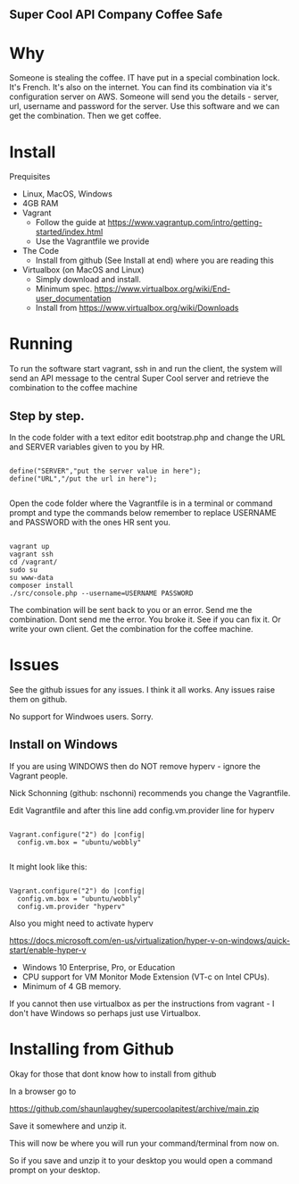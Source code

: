 Super Cool API Company Coffee Safe
------------------------------------

Why
======

Someone is stealing the coffee. 
IT have put in a special combination lock. It's French. It's also on the internet.
You can find its combination via it's configuration server on AWS.
Someone will send you the details - server, url, username and password for the server.
Use this software and we can get the combination.
Then we get coffee.


Install
==========

Prequisites

* Linux, MacOS, Windows
* 4GB RAM
* Vagrant	
	* Follow the guide at https://www.vagrantup.com/intro/getting-started/index.html
	* Use the Vagrantfile we provide
* The Code
	* Install from github (See Install at end) where you are reading this
* Virtualbox (on MacOS and Linux)
	* Simply download and install.
	* Minimum spec. https://www.virtualbox.org/wiki/End-user_documentation
	* Install from https://www.virtualbox.org/wiki/Downloads

Running
==========

To run the software start vagrant, ssh in and run the client, the system will send an API message to the central Super Cool server and retrieve the combination to the coffee machine


Step by step.
------------------

In the code folder with a text editor edit bootstrap.php and change the URL and SERVER variables given to you by HR.

```

define("SERVER","put the server value in here");
define("URL","/put the url in here");


```

Open the code folder where the Vagrantfile is in a terminal or command prompt and type 
the commands below remember to replace USERNAME and PASSWORD with
the ones HR sent you.

```

vagrant up
vagrant ssh
cd /vagrant/
sudo su
su www-data
composer install
./src/console.php --username=USERNAME PASSWORD

```

The combination will be sent back to you or an error.
Send me the combination. Dont send me the error. 
You broke it. See if you can fix it.
Or write your own client.
Get the combination for the coffee machine.


Issues
============

See the github issues for any issues. I think it all works. Any issues raise them on github. 

No support for Windwoes users. Sorry.


Install on Windows
--------------------

If you are using WINDOWS then do NOT remove hyperv - ignore the Vagrant people.

Nick Schonning (github: nschonni) recommends you change the Vagrantfile.

Edit Vagrantfile and after this line add config.vm.provider line for hyperv


```

Vagrant.configure("2") do |config|
  config.vm.box = "ubuntu/wobbly"


```

It might look like this:

```

Vagrant.configure("2") do |config|
  config.vm.box = "ubuntu/wobbly"
  config.vm.provider "hyperv"

```

Also you might need to activate hyperv 

https://docs.microsoft.com/en-us/virtualization/hyper-v-on-windows/quick-start/enable-hyper-v

* Windows 10 Enterprise, Pro, or Education
* CPU support for VM Monitor Mode Extension (VT-c on Intel CPUs).
* Minimum of 4 GB memory.

If you cannot then use virtualbox as per the instructions from vagrant - I don't have Windows so perhaps just use Virtualbox.

Installing from Github
=========================

Okay for those that dont know how to install from github

In a browser go to

https://github.com/shaunlaughey/supercoolapitest/archive/main.zip

Save it somewhere and unzip it.

This will now be where you will run your command/terminal from now on.

So if you save and unzip it to your desktop you would open a command prompt on your desktop.








